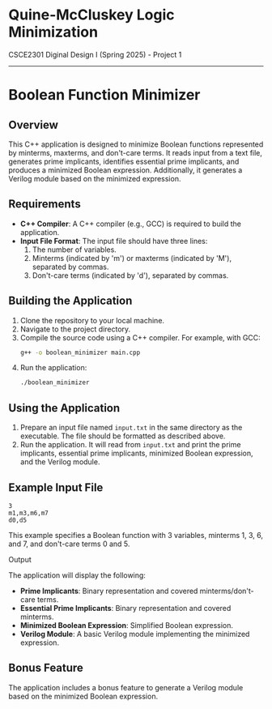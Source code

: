 # Quine-McCluskey Logic Minimization
CSCE2301 Diginal Design I (Spring 2025) - Project 1

---

# Boolean Function Minimizer

## Overview

This C++ application is designed to minimize Boolean functions represented by minterms, maxterms, and don't-care terms. It reads input from a text file, generates prime implicants, identifies essential prime implicants, and produces a minimized Boolean expression. Additionally, it generates a Verilog module based on the minimized expression.

## Requirements

- **C++ Compiler**: A C++ compiler (e.g., GCC) is required to build the application.
- **Input File Format**: The input file should have three lines:
  1. The number of variables.
  2. Minterms (indicated by 'm') or maxterms (indicated by 'M'), separated by commas.
  3. Don't-care terms (indicated by 'd'), separated by commas.

## Building the Application

1. Clone the repository to your local machine.
2. Navigate to the project directory.
3. Compile the source code using a C++ compiler. For example, with GCC:
   ```bash
   g++ -o boolean_minimizer main.cpp
   ```
4. Run the application:
   ```bash
   ./boolean_minimizer
   ```

## Using the Application

1. Prepare an input file named `input.txt` in the same directory as the executable. The file should be formatted as described above.
2. Run the application. It will read from `input.txt` and print the prime implicants, essential prime implicants, minimized Boolean expression, and the Verilog module.

## Example Input File

```plaintext
3
m1,m3,m6,m7
d0,d5
```

This example specifies a Boolean function with 3 variables, minterms 1, 3, 6, and 7, and don't-care terms 0 and 5.

Output

The application will display the following:
- **Prime Implicants**: Binary representation and covered minterms/don't-care terms.
- **Essential Prime Implicants**: Binary representation and covered minterms.
- **Minimized Boolean Expression**: Simplified Boolean expression.
- **Verilog Module**: A basic Verilog module implementing the minimized expression.

## Bonus Feature

The application includes a bonus feature to generate a Verilog module based on the minimized Boolean expression.



